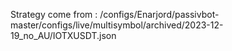Strategy come from : /configs/Enarjord/passivbot-master/configs/live/multisymbol/archived/2023-12-19_no_AU/IOTXUSDT.json
